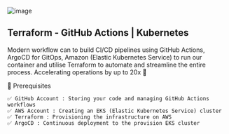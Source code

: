 ![image](https://github.com/user-attachments/assets/d19570ae-1f4d-4f7c-a327-4369faabcaef)

## Terraform  - GitHub Actions | Kubernetes
Modern workflow can to build CI/CD pipelines using GitHub Actions, ArgoCD for GitOps, Amazon (Elastic Kubernetes Service) to run our container and utilise Terraform to automate and streamline the entire process.
Accelerating operations by up to 20x 🚀


🎯 Prerequisites
```
✅ GitHub Account : Storing your code and managing GitHub Actions workflows
✅ AWS Account : Creating an EKS (Elastic Kubernetes Service) cluster 
✅ Terraform : Provisioning the infrastructure on AWS 
✅ ArgoCD : Continuous deployment to the provision EKS cluster
```
